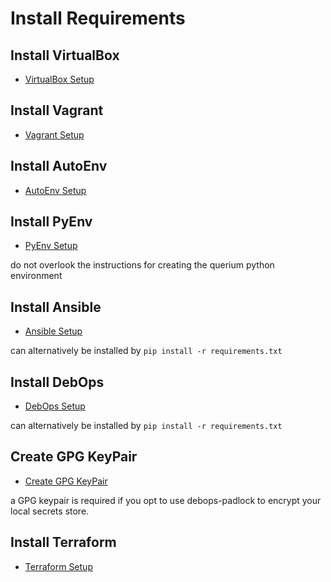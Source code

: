 # Install Requirements

## Install VirtualBox

- [VirtualBox Setup](doc/VIRTUALBOX.md)

## Install Vagrant

- [Vagrant Setup](doc/VAGRANT.md)

## Install AutoEnv

- [AutoEnv Setup](doc/AUTOENV.md)

## Install PyEnv

- [PyEnv Setup](doc/PYENV.md)

do not overlook the instructions for creating the querium python environment

## Install Ansible

- [Ansible Setup](doc/ANSIBLE.md)

can alternatively be installed by `pip install -r requirements.txt`

## Install DebOps

- [DebOps Setup](doc/DEBOPS.md)

can alternatively be installed by `pip install -r requirements.txt`

## Create GPG KeyPair

- [Create GPG KeyPair](https://alexcabal.com/creating-the-perfect-gpg-keypair/)

a GPG keypair is required if you opt to use debops-padlock to encrypt your local secrets store.

## Install Terraform

- [Terraform Setup](doc/TERRAFORM.md)
